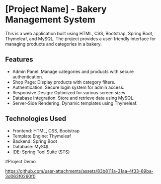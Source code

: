 

# [Project Name] -  Bakery Management System

This is a web application built using HTML, CSS, Bootstrap, Spring Boot, Thymeleaf, and MySQL. The project provides a user-friendly interface for managing products and categories in a bakery.

## Features
- Admin Panel: Manage categories and products with secure authentication.
- Shop Page: Display products with category filters.
- Authentication: Secure login system for admin access.
- Responsive Design: Optimized for various screen sizes.
- Database Integration: Store and retrieve data using MySQL.
- Server-Side Rendering: Dynamic templates using Thymeleaf.

## Technologies Used
- Frontend: HTML, CSS, Bootstrap
- Template Engine: Thymeleaf
- Backend: Spring Boot
- Database: MySQL
- IDE: Spring Tool Suite (STS)

#Project Demo

https://github.com/user-attachments/assets/83b8111a-31aa-4f33-89ba-3d063f0260f0
